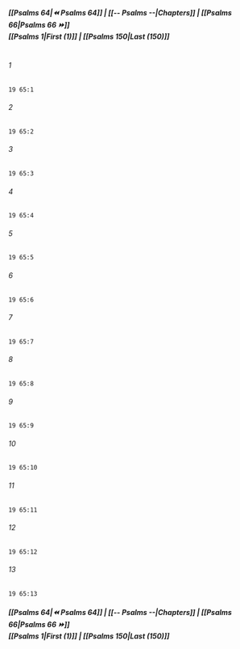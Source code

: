 
##### **[[Psalms 64|⏪ Psalms 64]] | [[-- Psalms --|Chapters]] | [[Psalms 66|Psalms 66 ⏩]]**<br>**[[Psalms 1|First (1)]] | [[Psalms 150|Last (150)]]**<br><br>

###### 1
``` verse
19 65:1
```
###### 2
``` verse
19 65:2
```
###### 3
``` verse
19 65:3
```
###### 4
``` verse
19 65:4
```
###### 5
``` verse
19 65:5
```
###### 6
``` verse
19 65:6
```
###### 7
``` verse
19 65:7
```
###### 8
``` verse
19 65:8
```
###### 9
``` verse
19 65:9
```
###### 10
``` verse
19 65:10
```
###### 11
``` verse
19 65:11
```
###### 12
``` verse
19 65:12
```
###### 13
``` verse
19 65:13
```

##### **[[Psalms 64|⏪ Psalms 64]] | [[-- Psalms --|Chapters]] | [[Psalms 66|Psalms 66 ⏩]]**<br>**[[Psalms 1|First (1)]] | [[Psalms 150|Last (150)]]**

